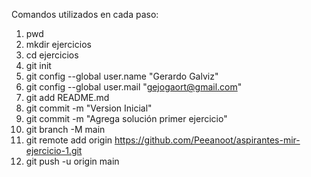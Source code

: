 Comandos utilizados en cada paso:
1. pwd
2. mkdir ejercicios
3. cd ejercicios
4. git init
5. git config --global user.name "Gerardo Galviz"
6. git config --global user.mail "gejogaort@gmail.com"
7. git add README.md
8. git commit -m "Version Inicial"
9. git commit -m "Agrega solución primer ejercicio"
10. git branch -M main
11. git remote add origin https://github.com/Peeanoot/aspirantes-mir-ejercicio-1.git
12. git push -u origin main 